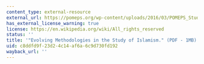 ```yaml
---
content_type: external-resource
external_url: https://pomeps.org/wp-content/uploads/2016/03/POMEPS_Studies_17_Methods_Web.pdf
has_external_license_warning: true
license: https://en.wikipedia.org/wiki/All_rights_reserved
status: ''
title: '"Evolving Methodologies in the Study of Islamism." (PDF - 1MB)'
uid: c8ddfd9f-23d2-4c14-af6a-6c9d730fd192
wayback_url: ''
---
```

